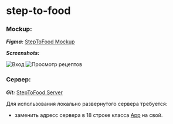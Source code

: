 # step-to-food
### Mockup:
***Figma:*** [StepToFood Mockup](https://www.figma.com/file/UjNvDlOk0L6bQ7CokHDerCD8/Android?node-id=30%3A362)

***Screenshots:***

![Вход](https://downloader.disk.yandex.ru/disk/d385b450ea9e3a1cdd18afab2ce6b6bb9514384af861ddbbc359a60c8f68166b/5c21359c/nwkrVFZsRuFsdebDhfR-d_WBUSNf70krXwDPuGjApfdCNugj7ygFimfaiABeixloZC4hl2U1iyFm0RQXea0wWg%3D%3D?uid=0&filename=1.PNG&disposition=attachment&hash=iGmThTrSAC6Y0GGJN5ybyFd0bhmLqXZQkEazsDGTtbhCx41C1cKzOkpqX/9eOF6dq/J6bpmRyOJonT3VoXnDag%3D%3D&limit=0&content_type=image%2Fpng&fsize=234632&hid=8ef2fa2d9bc7c627bec67a26971949e2&media_type=image&tknv=v2) 
![Просмотр рецептов](https://downloader.disk.yandex.ru/disk/fd4d0d65aad6e39a00ac761e30d18d382257668a030e5665f52e4fe0bf2de9dd/5c213636/nwkrVFZsRuFsdebDhfR-d7yKaShVjBF5zhGAFkBfEgLIDb9_gliTrb3pRAYB3SykpUPeX0L0AkHR3kttH6RjBg%3D%3D?uid=0&filename=2.PNG&disposition=attachment&hash=oDvdzltmmMsJa7sQ3Fi69jJkABQFWmsPKG2uS5A0kqi8Uq6CfzxkYqbAXO5i4G%2BCq/J6bpmRyOJonT3VoXnDag%3D%3D&limit=0&content_type=image%2Fpng&fsize=513302&hid=4d43cd04eab6cff6cf546ff81d221d0a&media_type=image&tknv=v2)

### Сервер:
***Git:*** [StepToFood Server](https://github.com/ichekhovskikh/step-to-food-server)

Для использования локально развернутого сервера требуется: 
+ заменить адресс сервера в 18 строке класса [App](https://github.com/ichekhovskikh/step-to-food/blob/master/app/src/main/java/com/sugar/steptofood/App.kt#L18) на свой.
